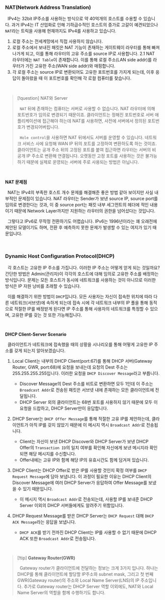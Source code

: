 ### NAT(Network Address Translation)

&nbsp;&nbsp;IPv4는 32bit IP주소를 사용하는 방식으로 약 40억개의 호스트를 수용할 수 있습니다. 과거 IPv4는 IT 산업화로 인해 기하급수적인 호스트의 증가로 고갈이 예견되었으나 `NAT`라는 트릭을 사용해 현재까지도 IPv4를 사용하고 있습니다.

1. 로컬 주소는 전세계망에서 직접 사용하지 않습니다.
2. 로컬 주소에서 보내진 패킷은 NAT 기능이 존재하는 게이트웨이 라우터를 통해 빠져나가게 되고, 이를 통해 라우터의 고유 주소를 source IP로 사용합니다.
2.1 NAT 라우터에는 `NAT Table`이 존재합니다. 이를 통해 로컬 주소(LAN side addr)를 라우터가 가진 고유한 주소(WAN side addr)와 매핑합니다.
3. 각 로컬 주소는 source IP로 변환되어도 고유한 포트번호를 가지게 되는데, 이후 응답이 돌아왔을 때 이 포트번호를 확인해 각 로컬 컴퓨터를 찾습니다.

<br>

> [!question] NAT와 Server
> 
> &nbsp;&nbsp;`NAT` 뒤에 존재하는 컴퓨터는 서버로 사용할 수 없습니다. NAT 라우터에 의해 포트번호가 임의로 변경되기 때문이죠. 클라이언트는 정해진 포트번호로 서버 애플리케이션에 접근해야 하는데 NAT를 사용하면, 사전에 서버에서 정의된 포트번호가 변경되어버립니다.
>
> &nbsp;&nbsp;`Hole control`을 사용하면 NAT 뒤에서도 서버를 운영할 수 있습니다. 네트워크 서비스 사에 요청해 WAN IP 뒤의 포트를 고정하여 변환하도록 하는 것이죠. 클라이언트는 공개 주소 뒤의 고정된 포트를 붙여 접근하면 라우터는 서버의 비공개 IP 주소로 변환해 연결됩니다. 오랫동안 고정 포트를 사용하는 것은 불가능하기 때문에 실제로 운영되는 서버에 주로 사용되는 방법은 아닙니다.

<br>

**NAT 문제점**

&nbsp;&nbsp;NAT는 IPv4의 부족한 호스트 개수 문제를 해결해준 좋은 방법 같아 보이지만 사실 내부적인 문제점이 있습니다. NAT 라우터는 Sender가 보낸 source IP, source port를 임의로 변경한다는 것과, 이 중 source port는 패킷 내부 세그먼트의 헤더에 적인 내용이기 때문에 Network Layer까지만 지원하는 라우터의 권한을 넘어섰다는 것입니다.

&nbsp;&nbsp;그렇다고 IPv6로 무작정 전환하기도 어렵습니다. IPv6는 1996년이라는 꽤 오래전에 제안된 모델이기도 하며, 전환 후 예측하지 못한 문제가 발생할 수 있는 여지가 있기 때문입니다.

<br>

### Dynamic Host Configuration Protocol(DHCP)

&nbsp;&nbsp;각 호스트는 고유한 IP 주소를 가집니다. 이러한 IP 주소는 어떻게 얻게 되는 것일까요? 간단한 방법은 Admin(관리자)이 각각의 호스트에 대해 임의로 고유한 주소를 배정하는 방식입니다. 문제는 모든 호스트가 동시에 네트워크를 사용하는 것이 아니므로 이러한 방식은 IP 자원 낭비를 초래할 수 있습니다.

&nbsp;&nbsp;이를 해결하기 위한 방법이 `DHCP`입니다. 모든 사용자는 자신이 접속한 위치에 따라 다른 네트워크(서브넷)에 속하게 되는데 접속 시에 각 네트워크 내부의 IP 풀을 통해 동적으로 적절한 IP를 배정받게 된다면 IP 주소를 통해 사용자의 네트워크를 특정할 수 있으며, 고유한 IP를 갖는 것 또한 가능해집니다.

<br>

**DHCP Client-Server Scenario**

&nbsp;&nbsp;클라이언트가 네트워크에 접속했을 때의 상황을 시나리오를 통해 어떻게 고유한 IP 주소를 갖게 되는지 알아보겠습니다.

1. Local Client는 내부의 DHCP Client(port:67)를 통해 DHCP 서버(Gateway Router, GWR, port:68)에 요청을 보내는데 요청의 Dest 주소는 255.255.255.255입니다. 이러한 요청을 `DHCP Discover Message`라고 부릅니다.
    - Discover Message의 Dest 주소를 비트로 변환하면 모두 1인데 이 주소는 `Broadcast Addr`로 전송된 패킷은 서브넷 내에 존재하는 모든 클라이언트에 전달됩니다.
    - DHCP Server 외의 클라이언트는 68번 포트를 사용하지 않기 때문에 모두 이 요청을 드랍하고, DHCP Server만이 응답합니다.

2. DHCP Server는 `DHCP Offer Message`를 통해 적절한 고유 IP를 제안하는데, 클라이언트가 아직 IP를 갖지 않았기 때문에 이 메시지 역시 `Broadcast Addr`로 전송됩니다.
    - Client는 자신이 보낸 DHCP Discover와 DHCP Server가 보낸 DHCP Offer의 `Transaction ID`의 일치 여부를 확인해 자신에게 보낸 메시지라 확인되면 해당 메시지를 수신합니다.
    - Offer내에는 고유 IP와 함께 해당 IP의 유효시간도 함께 담겨져 있습니다.

3. DHCP Client는 DHCP Offer로 받은 IP를 사용할 것인지 확정 여부를 `DHCP Request Message`에 담아 보냅니다. 이 과정이 필요한 이유는 DHCP Client의 Discover Message에 여러 DHCP Server가 응답하여 Offer Message를 보냈을 수 있기 때문입니다.
    - 이 메시지 역시 `Broadcast Addr`로 전송되는데, 사용할 IP를 보내준 DHCP Server 이외의 DHCP 서버들에게도 알려주기 위함입니다.

4. DHCP Request Message를 받은 DHCP Server는 `DHCP Request` 대해 `DHCP ACK Message`라는 응답을 보냅니다.
    - `DHCP ACK`를 받기 전까진 DHCP Client는 IP를 사용할 수 없기 때문에 DHCP ACK 또한 `Broadcast Addr`로 전송됩니다.

<br>

> [!tip] **Gateway Router(GWR)**
>
> &nbsp;&nbsp;Gateway router가 클라이언트에 전달하는 정보는 크게 3가지 입니다. 하나는 DHCP를 통해 클라이언트에 할당할 IP주소와 subnet mask, 그리고 첫 번째 GWR(Gateway router)의 주소와 Local Name Server(LNS)의 IP 주소입니다. 추가로 Gateway router는 DHCP Server 역할 이외에도, NAT와 Local Name Server의 역할을 함께 수행하기도 합니다.